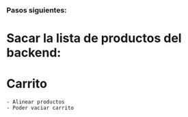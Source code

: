 ### Pasos siguientes:

# Sacar la lista de productos del backend:

# Carrito

    - Alinear productos
    - Poder vaciar carrito

